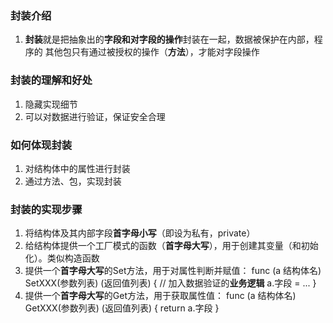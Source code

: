 ### 封装介绍
1. **封装**就是把抽象出的**字段和对字段的操作**封装在一起，数据被保护在内部，程序的
   其他包只有通过被授权的操作（**方法**），才能对字段操作

### 封装的理解和好处
1. 隐藏实现细节
2. 可以对数据进行验证，保证安全合理

### 如何体现封装
1. 对结构体中的属性进行封装
2. 通过方法、包，实现封装

### 封装的实现步骤
1. 将结构体及其内部字段**首字母小写**（即设为私有，private）
2. 给结构体提供一个工厂模式的函数（**首字母大写**），用于创建其变量（和初始化）。类似构造函数
3. 提供一个**首字母大写**的Set方法，用于对属性判断并赋值：
    func (a 结构体名) SetXXX(参数列表) (返回值列表) {
        // 加入数据验证的**业务逻辑**
        a.字段 = ...
    }
4. 提供一个**首字母大写**的Get方法，用于获取属性值：
    func (a 结构体名) GetXXX(参数列表) (返回值列表) {
        return a.字段
    }